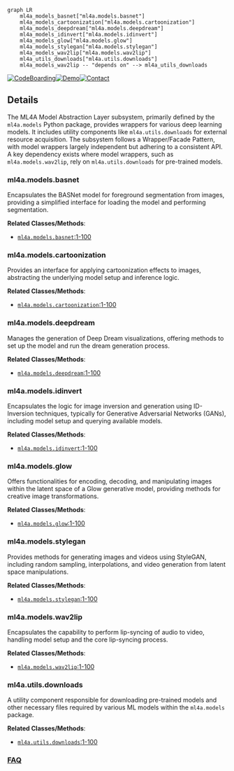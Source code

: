 ```mermaid
graph LR
    ml4a_models_basnet["ml4a.models.basnet"]
    ml4a_models_cartoonization["ml4a.models.cartoonization"]
    ml4a_models_deepdream["ml4a.models.deepdream"]
    ml4a_models_idinvert["ml4a.models.idinvert"]
    ml4a_models_glow["ml4a.models.glow"]
    ml4a_models_stylegan["ml4a.models.stylegan"]
    ml4a_models_wav2lip["ml4a.models.wav2lip"]
    ml4a_utils_downloads["ml4a.utils.downloads"]
    ml4a_models_wav2lip -- "depends on" --> ml4a_utils_downloads
```

[![CodeBoarding](https://img.shields.io/badge/Generated%20by-CodeBoarding-9cf?style=flat-square)](https://github.com/CodeBoarding/GeneratedOnBoardings)[![Demo](https://img.shields.io/badge/Try%20our-Demo-blue?style=flat-square)](https://www.codeboarding.org/demo)[![Contact](https://img.shields.io/badge/Contact%20us%20-%20contact@codeboarding.org-lightgrey?style=flat-square)](mailto:contact@codeboarding.org)

## Details

The ML4A Model Abstraction Layer subsystem, primarily defined by the `ml4a.models` Python package, provides wrappers for various deep learning models. It includes utility components like `ml4a.utils.downloads` for external resource acquisition. The subsystem follows a Wrapper/Facade Pattern, with model wrappers largely independent but adhering to a consistent API. A key dependency exists where model wrappers, such as `ml4a.models.wav2lip`, rely on `ml4a.utils.downloads` for pre-trained models.

### ml4a.models.basnet
Encapsulates the BASNet model for foreground segmentation from images, providing a simplified interface for loading the model and performing segmentation.


**Related Classes/Methods**:

- <a href="https://github.com/ml4a/ml4a/blob/master/ml4a/models/basnet.py#L1-L100" target="_blank" rel="noopener noreferrer">`ml4a.models.basnet`:1-100</a>


### ml4a.models.cartoonization
Provides an interface for applying cartoonization effects to images, abstracting the underlying model setup and inference logic.


**Related Classes/Methods**:

- <a href="https://github.com/ml4a/ml4a/blob/master/ml4a/models/cartoonization.py#L1-L100" target="_blank" rel="noopener noreferrer">`ml4a.models.cartoonization`:1-100</a>


### ml4a.models.deepdream
Manages the generation of Deep Dream visualizations, offering methods to set up the model and run the dream generation process.


**Related Classes/Methods**:

- <a href="https://github.com/ml4a/ml4a/blob/master/ml4a/models/deepdream.py#L1-L100" target="_blank" rel="noopener noreferrer">`ml4a.models.deepdream`:1-100</a>


### ml4a.models.idinvert
Encapsulates the logic for image inversion and generation using ID-Inversion techniques, typically for Generative Adversarial Networks (GANs), including model setup and querying available models.


**Related Classes/Methods**:

- <a href="https://github.com/ml4a/ml4a/blob/master/ml4a/models/idinvert.py#L1-L100" target="_blank" rel="noopener noreferrer">`ml4a.models.idinvert`:1-100</a>


### ml4a.models.glow
Offers functionalities for encoding, decoding, and manipulating images within the latent space of a Glow generative model, providing methods for creative image transformations.


**Related Classes/Methods**:

- <a href="https://github.com/ml4a/ml4a/blob/master/ml4a/models/glow.py#L1-L100" target="_blank" rel="noopener noreferrer">`ml4a.models.glow`:1-100</a>


### ml4a.models.stylegan
Provides methods for generating images and videos using StyleGAN, including random sampling, interpolations, and video generation from latent space manipulations.


**Related Classes/Methods**:

- <a href="https://github.com/ml4a/ml4a/blob/master/ml4a/models/stylegan.py#L1-L100" target="_blank" rel="noopener noreferrer">`ml4a.models.stylegan`:1-100</a>


### ml4a.models.wav2lip
Encapsulates the capability to perform lip-syncing of audio to video, handling model setup and the core lip-syncing process.


**Related Classes/Methods**:

- <a href="https://github.com/ml4a/ml4a/blob/master/ml4a/models/wav2lip.py#L1-L100" target="_blank" rel="noopener noreferrer">`ml4a.models.wav2lip`:1-100</a>


### ml4a.utils.downloads
A utility component responsible for downloading pre-trained models and other necessary files required by various ML models within the `ml4a.models` package.


**Related Classes/Methods**:

- <a href="https://github.com/ml4a/ml4a/blob/master/ml4a/utils/downloads.py#L1-L100" target="_blank" rel="noopener noreferrer">`ml4a.utils.downloads`:1-100</a>




### [FAQ](https://github.com/CodeBoarding/GeneratedOnBoardings/tree/main?tab=readme-ov-file#faq)